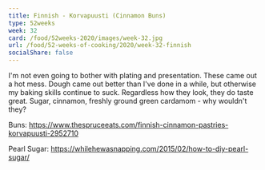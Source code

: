 ```yaml
---
title: Finnish - Korvapuusti (Cinnamon Buns)
type: 52weeks
week: 32
card: /food/52weeks-2020/images/week-32.jpg
url: /food/52-weeks-of-cooking/2020/week-32-finnish
socialShare: false
---
```


I'm not even going to bother with plating and presentation. These came out a hot mess.  Dough came out better than I've done in a while, but otherwise my baking skills continue to suck.  Regardless how they look, they do taste great.  Sugar, cinnamon, freshly ground green cardamom - why wouldn't they?

Buns: https://www.thespruceeats.com/finnish-cinnamon-pastries-korvapuusti-2952710

Pearl Sugar: https://whilehewasnapping.com/2015/02/how-to-diy-pearl-sugar/
